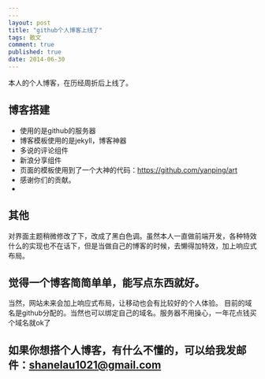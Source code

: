 ```yaml
---
---
layout: post
title: "github个人博客上线了"
tags: 散文
comment: true
published: true
date: 2014-06-30
---
```



本人的个人博客，在历经周折后上线了。     
## 博客搭建

* 使用的是github的服务器  
* 博客模板使用的是jekyll，博客神器
* 多说的评论组件
* 新浪分享组件
* 页面的模板使用到了一个大神的代码：https://github.com/yanping/art   
* 感谢你们的贡献。
* 

## 其他
对界面主题稍微修改了下，改成了黑白色调。虽然本人一直做前端开发，各种特效什么的实现也不在话下，但是当做自己的博客的时候，去懒得加特效，加上响应式布局。  

## 觉得一个博客简简单单，能写点东西就好。
当然，网站未来会加上响应式布局，让移动也会有比较好的个人体验。
目前的域名是github分配的。当然也可以绑定自己的域名。服务器不用操心，一年花点钱买个域名就ok了



## 如果你想搭个人博客，有什么不懂的，可以给我发邮件：shanelau1021@gmail.com
